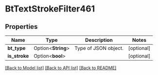 # BtTextStrokeFilter461

## Properties

Name | Type | Description | Notes
------------ | ------------- | ------------- | -------------
**bt_type** | Option<**String**> | Type of JSON object. | [optional]
**is_stroke** | Option<**bool**> |  | [optional]

[[Back to Model list]](../README.md#documentation-for-models) [[Back to API list]](../README.md#documentation-for-api-endpoints) [[Back to README]](../README.md)


